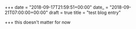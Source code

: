 +++
date = "2018-09-17T21:59:51+00:00"
date_ = "2018-09-21T07:00:00+00:00"
draft = true
title = "test blog entry"

+++
this doesn't matter for now